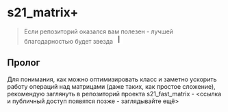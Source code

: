 # s21_matrix+

> Если репозиторий оказался вам полезен - лучшей благодарностью будет звезда <img src="misc/heart_21_x10.gif" alt="drawing" width="20" height="20"/>

## Пролог

Для понимания, как можно оптимизировать класс и заметно ускорить работу операций над матрицами (даже таких, как простое сложение), рекомендую заглянуть в репозиторий проекта s21_fast_matrix - <ссылка и публичный доступ появятся  позже - заглядывайте ещё>
